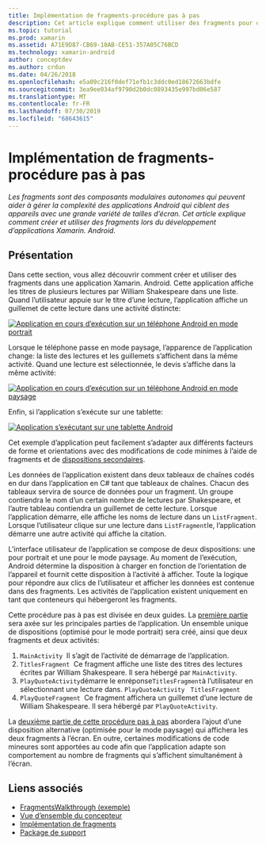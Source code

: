 ```yaml
---
title: Implémentation de fragments-procédure pas à pas
description: Cet article explique comment utiliser des fragments pour développer des applications Xamarin. Android.
ms.topic: tutorial
ms.prod: xamarin
ms.assetid: A71E9D87-CB69-10AB-CE51-357A05C76BCD
ms.technology: xamarin-android
author: conceptdev
ms.author: crdun
ms.date: 04/26/2018
ms.openlocfilehash: e5a09c216f0def71efb1c3ddc0ed18672663bdfe
ms.sourcegitcommit: 3ea9ee034af9790d2b0dc0893435e997bd06e587
ms.translationtype: MT
ms.contentlocale: fr-FR
ms.lasthandoff: 07/30/2019
ms.locfileid: "68643615"
---
```

# <a name="implementing-fragments---walkthrough"></a>Implémentation de fragments-procédure pas à pas

_Les fragments sont des composants modulaires autonomes qui peuvent aider à gérer la complexité des applications Android qui ciblent des appareils avec une grande variété de tailles d’écran. Cet article explique comment créer et utiliser des fragments lors du développement d’applications Xamarin. Android._

## <a name="overview"></a>Présentation

Dans cette section, vous allez découvrir comment créer et utiliser des fragments dans une application Xamarin. Android. Cette application affiche les titres de plusieurs lectures par William Shakespeare dans une liste. Quand l’utilisateur appuie sur le titre d’une lecture, l’application affiche un guillemet de cette lecture dans une activité distincte:

[![Application en cours d’exécution sur un téléphone Android en mode portrait](./images/intro-screenshot-phone-sml.png)](./images/intro-screenshot-phone.png#lightbox)

Lorsque le téléphone passe en mode paysage, l’apparence de l’application change: la liste des lectures et les guillemets s’affichent dans la même activité. Quand une lecture est sélectionnée, le devis s’affiche dans la même activité:

[![Application en cours d’exécution sur un téléphone Android en mode paysage](./images/intro-screenshot-phone-land-sml.png)](./images/intro-screenshot-phone-land.png#lightbox)

Enfin, si l’application s’exécute sur une tablette:

[![Application s’exécutant sur une tablette Android](./images/intro-screenshot-tablet-sml.png)](./images/intro-screenshot-tablet.png#lightbox)

Cet exemple d’application peut facilement s’adapter aux différents facteurs de forme et orientations avec des modifications de code minimes à l’aide de fragments et de [dispositions secondaires](/xamarin/android/app-fundamentals/resources-in-android/alternate-resources).

Les données de l’application existent dans deux tableaux de chaînes codés en dur dans l’application en C# tant que tableaux de chaînes. Chacun des tableaux servira de source de données pour un fragment.  Un groupe contiendra le nom d’un certain nombre de lectures par Shakespeare, et l’autre tableau contiendra un guillemet de cette lecture. Lorsque l’application démarre, elle affiche les noms de lecture dans un `ListFragment`. Lorsque l’utilisateur clique sur une lecture dans `ListFragment`le, l’application démarre une autre activité qui affiche la citation.

L’interface utilisateur de l’application se compose de deux dispositions: une pour portrait et une pour le mode paysage. Au moment de l’exécution, Android détermine la disposition à charger en fonction de l’orientation de l’appareil et fournit cette disposition à l’activité à afficher. Toute la logique pour répondre aux clics de l’utilisateur et afficher les données est contenue dans des fragments. Les activités de l’application existent uniquement en tant que conteneurs qui hébergeront les fragments.

Cette procédure pas à pas est divisée en deux guides. La [première partie](./walkthrough.md) sera axée sur les principales parties de l’application. Un ensemble unique de dispositions (optimisé pour le mode portrait) sera créé, ainsi que deux fragments et deux activités:

1. `MainActivity`&nbsp; Il s’agit de l’activité de démarrage de l’application.
1. `TitlesFragment`&nbsp; Ce fragment affiche une liste des titres des lectures écrites par William Shakespeare. Il sera hébergé par `MainActivity`.
1. `PlayQuoteActivity`démarre le enréponse`TitlesFragment`à l’utilisateur en sélectionnant une lecture dans. `PlayQuoteActivity` &nbsp; `TitlesFragment`
1. `PlayQuoteFragment`&nbsp; Ce fragment affichera un guillemet d’une lecture de William Shakespeare. Il sera hébergé par `PlayQuoteActivity`.

La [deuxième partie de cette procédure pas à pas](./walkthrough-landscape.md) abordera l’ajout d’une disposition alternative (optimisée pour le mode paysage) qui affichera les deux fragments à l’écran. En outre, certaines modifications de code mineures sont apportées au code afin que l’application adapte son comportement au nombre de fragments qui s’affichent simultanément à l’écran.

## <a name="related-links"></a>Liens associés

- [FragmentsWalkthrough (exemple)](https://docs.microsoft.com/samples/xamarin/monodroid-samples/fragmentswalkthrough)
- [Vue d’ensemble du concepteur](~/android/user-interface/android-designer/index.md)
- [Implémentation de fragments](https://developer.android.com/guide/topics/fundamentals/fragments.html)
- [Package de support](https://developer.android.com/sdk/compatibility-library.html)
